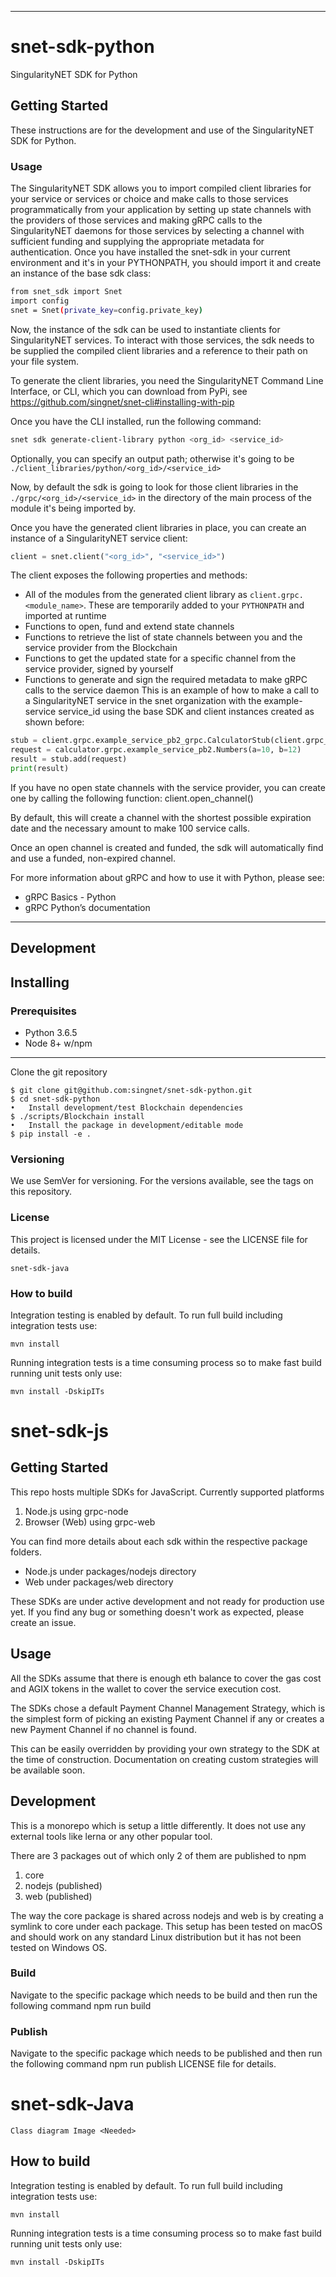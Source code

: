 <!-- ---
# Page settings
layout: default
keywords: staking
comments: false
title: SingularityNET SDK for Python
description: These instructions are for the development and use of the SingularityNET SDK for Python.

# Micro navigation
micro_nav: true -->

---
# snet-sdk-python
SingularityNET SDK for Python
## Getting Started
These instructions are for the development and use of the SingularityNET SDK for Python.
### Usage
The SingularityNET SDK allows you to import compiled client libraries for your service or services or choice and make calls to those services programmatically from your application by setting up state channels with the providers of those services and making gRPC calls to the SingularityNET daemons for those services by selecting a channel with sufficient funding and supplying the appropriate metadata for authentication.
Once you have installed the snet-sdk in your current environment and it's in your PYTHONPATH, you should import it and create an instance of the base sdk class:
```bash
from snet_sdk import Snet
import config
snet = Snet(private_key=config.private_key)
```

Now, the instance of the sdk can be used to instantiate clients for SingularityNET services. To interact with those services, the sdk needs to be supplied the compiled client libraries and a reference to their path on your file system.

To generate the client libraries, you need the SingularityNET Command Line Interface, or CLI, which you can download from PyPi, see https://github.com/singnet/snet-cli#installing-with-pip

Once you have the CLI installed, run the following command:
``` bash
snet sdk generate-client-library python <org_id> <service_id>
```

Optionally, you can specify an output path; otherwise it's going to be `./client_libraries/python/<org_id>/<service_id>`

Now, by default the sdk is going to look for those client libraries in the `./grpc/<org_id>/<service_id>` in the directory of the main process of the module it's being imported by.

Once you have the generated client libraries in place, you can create an instance of a SingularityNET service client:

``` python
client = snet.client("<org_id>", "<service_id>")
```

The client exposes the following properties and methods:
- All of the modules from the generated client library as `client.grpc.<module_name>`. These are temporarily added to your `PYTHONPATH` and imported at runtime
- Functions to open, fund and extend state channels
- Functions to retrieve the list of state channels between you and the service provider from the Blockchain
- Functions to get the updated state for a specific channel from the service provider, signed by yourself
- Functions to generate and sign the required metadata to make gRPC calls to the service daemon
This is an example of how to make a call to a SingularityNET service in the snet organization with the example-service service_id using the base SDK and client instances created as shown before:
``` python
stub = client.grpc.example_service_pb2_grpc.CalculatorStub(client.grpc_channel)
request = calculator.grpc.example_service_pb2.Numbers(a=10, b=12)
result = stub.add(request)
print(result)
```

If you have no open state channels with the service provider, you can create one by calling the following function:
client.open_channel()

By default, this will create a channel with the shortest possible expiration date and the necessary amount to make 100 service calls.

Once an open channel is created and funded, the sdk will automatically find and use a funded, non-expired channel.

For more information about gRPC and how to use it with Python, please see:
- gRPC Basics - Python
- gRPC Python’s documentation
________________________________________
## Development
## Installing
### Prerequisites
- Python 3.6.5
- Node 8+ w/npm
________________________________________
Clone the git repository

```
$ git clone git@github.com:singnet/snet-sdk-python.git
$ cd snet-sdk-python
•	Install development/test Blockchain dependencies
$ ./scripts/Blockchain install
•	Install the package in development/editable mode
$ pip install -e .
```
### Versioning
We use SemVer for versioning. For the versions available, see the tags on this repository.
### License
This project is licensed under the MIT License - see the LICENSE file for details.
```
snet-sdk-java
```

### How to build
Integration testing is enabled by default. To run full build including integration tests use:
```
mvn install
```

Running integration tests is a time consuming process so to make fast build running unit tests only use:
```
mvn install -DskipITs
```

# snet-sdk-js

## Getting Started
This repo hosts multiple SDKs for JavaScript. Currently supported platforms
1.	Node.js using grpc-node
2.	Browser (Web) using grpc-web
    
You can find more details about each sdk within the respective package folders.

- Node.js under packages/nodejs directory
- Web under packages/web directory

These SDKs are under active development and not ready for production use yet. If you find any bug or something doesn't work as expected, please create an issue.

## Usage
All the SDKs assume that there is enough eth balance to cover the gas cost and AGIX tokens in the wallet to cover the service execution cost.

The SDKs chose a default Payment Channel Management Strategy,  which is the simplest form of picking an existing Payment Channel if any or creates a new Payment Channel if no channel is found. 

This can be easily overridden by providing your own strategy to the SDK at the time of construction. Documentation on creating custom strategies will be available soon.
## Development
This is a monorepo which is setup a little differently. It does not use any external tools like lerna or any other popular tool.

There are 3 packages out of which only 2 of them are published to npm
1.	core
2.	nodejs (published)
3.	web (published)

The way the core package is shared across nodejs and web is by creating a symlink to core under each package. This setup has been tested on macOS and should work on any standard Linux distribution but it has not been tested on Windows OS.
###	Build
Navigate to the specific package which needs to be build and then run the following command
npm run build
###	Publish
Navigate to the specific package which needs to be published and then run the following command
npm run publish
LICENSE file for details.

# snet-sdk-Java

`Class diagram Image <Needed>`

## How to build

Integration testing is enabled by default. To run full build including integration tests use:

```
mvn install
```

Running integration tests is a time consuming process so to make fast build running unit tests only use:

```
mvn install -DskipITs
```
